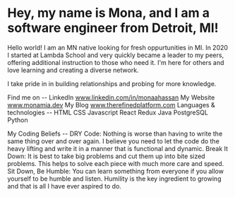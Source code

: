 # Hey, my name is Mona, and I am a software engineer from Detroit, MI!

Hello world! I am an MN native looking for fresh oppurtunities in MI. In 2020 I started at Lambda School and very quickly became a leader to my peers, offering additional instruction to those who need it. I'm here for others and love learning and creating a diverse network.

I take pride in in building relationships and probing for more knowledge.

Find me on --
LinkedIn   www.linkedin.com/in/monaahassan
My Website www.monamia.dev
My Blog    www.therefinedplatform.com
Languages & technologies --
HTML CSS Javascript React Redux Java PostgreSQL Python

My Coding Beliefs --
DRY Code: Nothing is worse than having to write the same thing over and over again. I believe you need to let the code do the heavy lifting and write it in a manner that is functional and dynamic.
Break It Down: It is best to take big problems and cut them up into bite sized problems. This helps to solve each piece with much more care and speed.
Sit Down, Be Humble: You can learn something from everyone if you allow yourself to be humble and listen. Humility is the key ingredient to growing and that is all I have ever aspired to do.
